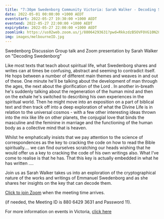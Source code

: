 ```yaml
---
title: "7:30pm Swedenborg Community Victoria: Sarah Walker - Decoding Swedenborg"
date: 2022-05-01 00:00:00 +1000 AEDT
eventstart: 2022-05-27 19:30:00 +1000 AEDT
eventend: 2022-05-27 22:00:00 +1000 AEDT
expirydate: 2022-05-27 22:00:00 +1000 AEDT
zoomlink: https://us02web.zoom.us/j/88064293631?pwd=RkkzdzB5OVFOVG10N28vdEZLQWhIQT09
img: images/melbourneID.jpg
---
```


Swedenborg Discussion Group talk and Zoom presentation by Sarah Walker on "Decoding Swedenborg"

Like most texts that teach about spiritual life, what Swedenborg shares and writes can at times be confusing, abstract and seeming to contradict itself. He hops between a number of different main themes and weaves in and out of these. One minute he'll be talking about the development of man through the ages, the next about the glorification of the Lord . In another in-breath he's suddenly talking about the regeneration of the human mind and then on the exhale he's switched to describing his own experiences in the spiritual world. Then he might move into an exposition on a part of biblical text and then track off into a deep exploration of what the Divine Life is in relation to the universal cosmos - with a few other interesting ideas thrown into the mix like life on other planets, the conjugial love that binds the masculine and the feminine in marriage and the functioning of the human body as a collective mind that is heaven.

Whilst he emphatically insists that we pay attention to the science of correspondences as the key to cracking the code on how to read the Bible spiritually.... we can find ourselves scratching our heads wishing that he would offer us a key to cracking the code of his own writings also. What I've come to realise is that he has. That this key is actually embedded in what he has written ....

Join us as Sarah Walker takes us into an exploration of the cryptographical nature of the works and writings of Emmanuel Swedenborg and as she shares her insights on the key that can decode them.

[Click to join Zoom](https://us02web.zoom.us/j/88064293631?pwd=RkkzdzB5OVFOVG10N28vdEZLQWhIQT09) when the meeting time arrives.

(if needed, the Meeting ID is 880 6429 3631 and Password 11).  

For more information on events in Victoria, [click here](https://www.swedenborgcommunityvictoria.net.au/events/)